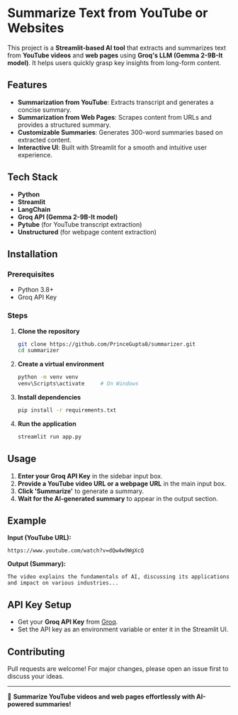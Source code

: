 # Summarize Text from YouTube or Websites

This project is a **Streamlit-based AI tool** that extracts and summarizes text from **YouTube videos** and **web pages** using **Groq's LLM (Gemma 2-9B-It model)**. It helps users quickly grasp key insights from long-form content.

## Features

- **Summarization from YouTube**: Extracts transcript and generates a concise summary.
- **Summarization from Web Pages**: Scrapes content from URLs and provides a structured summary.
- **Customizable Summaries**: Generates 300-word summaries based on extracted content.
- **Interactive UI**: Built with Streamlit for a smooth and intuitive user experience.

## Tech Stack

- **Python**
- **Streamlit**
- **LangChain**
- **Groq API (Gemma 2-9B-It model)**
- **Pytube** (for YouTube transcript extraction)
- **Unstructured** (for webpage content extraction)

## Installation

### Prerequisites

- Python 3.8+
- Groq API Key

### Steps

1. **Clone the repository**
   ```bash
   git clone https://github.com/PrinceGupta8/summarizer.git
   cd summarizer
   ```
2. **Create a virtual environment**
   ```bash
   python -m venv venv
   venv\Scripts\activate     # On Windows
   ```
3. **Install dependencies**
   ```bash
   pip install -r requirements.txt
   ```
4. **Run the application**
   ```bash
   streamlit run app.py
   ```

## Usage

1. **Enter your Groq API Key** in the sidebar input box.
2. **Provide a YouTube video URL or a webpage URL** in the main input box.
3. **Click 'Summarize'** to generate a summary.
4. **Wait for the AI-generated summary** to appear in the output section.

## Example

**Input (YouTube URL):**

```
https://www.youtube.com/watch?v=dQw4w9WgXcQ
```

**Output (Summary):**

```
The video explains the fundamentals of AI, discussing its applications and impact on various industries...
```

## API Key Setup

- Get your **Groq API Key** from [Groq](https://groq.com/).
- Set the API key as an environment variable or enter it in the Streamlit UI.

## Contributing

Pull requests are welcome! For major changes, please open an issue first to discuss your ideas.

---

🚀 **Summarize YouTube videos and web pages effortlessly with AI-powered summaries!**

